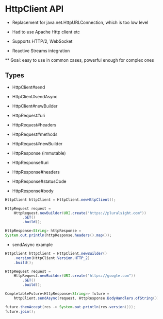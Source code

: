 # HttpClient API

- Replacement for java.net.HttpURLConnection, which is too low level
- Had to use Apache Http client etc

- Supports HTTP/2, WebSocket

- Reactive Streams integration

** Goal: easy to use in common cases, powerful enough for complex ones

## Types

- HttpClient#send
- HttpClient#sendAsync
- HttpClient#newBuilder

- HttpRequest#uri
- HttpRequest#headers
- HttpRequest#methods
- HttpRequest#newBuilder

- HttpResponse (immutable)
- HttpResponse#uri
- HttpResponse#headers
- HttpResponse#statusCode
- HttpResponse#body

```java
HttpClient httpClient = HttpClient.newHttpClient();

HttpRequest request =
    HttpRequest.newBuilder(URI.create("https://pluralsight.com"))
        .GET()
        .build();

HttpResponse<String> httpResponse =
System.out.println(httpResponse.headers().map());
```

- sendAsync example

```java
HttpClient httpClient = HttpClient.newBuilder()
    .version(HttpClient.Version.HTTP_2)
    .build();

HttpRequest request =
    HttpRequest.newBuilder(URI.create("https://google.com"))
        .GET()
        .build();

CompletableFuture<HttpResponse<String>> future =
    httpClient.sendAsync(request, HttpResponse.BodyHandlers.ofString());

future.thenAccept(res -> System.out.println(res.version()));
future.join();
```
